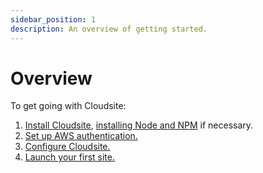 ```yaml
---
sidebar_position: 1
description: An overview of getting started.
---
```


# Overview

To get going with Cloudsite:

1. [Install Cloudsite](./installation#install-cloudsite), [installing Node and NPM](./installation#install-node-and-npm) if necessary.
2. [Set up AWS authentication.](./authentication)
3. [Configure Cloudsite.](./configuration)
4. [Launch your first site.](./your-first-site)
